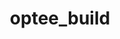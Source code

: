---
parent_project: optee
permalink: /engineering/projects/optee/optee_build/
project_link_name: optee_build
project_stats: 'true'
project_url: https://github.com/OP-TEE/build
title: optee_build
image:
  featured: 'true'
  path: /assets/images/projects/op-tee.png
---